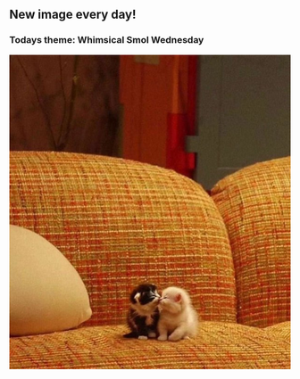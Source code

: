## New image every day!
### Todays theme: Whimsical Smol Wednesday
![regex](images/smol/GSScxIJWgAA6V5Y.jpg)
